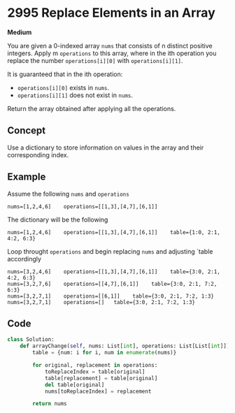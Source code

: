# 2995 Replace Elements in an Array

**Medium**

You are given a 0-indexed array `nums` that consists of n distinct positive integers. Apply m `operations` to this array, where in the ith operation you replace the number `operations[i][0]` with `operations[i][1]`.

It is guaranteed that in the ith operation:

- `operations[i][0]` exists in `nums`.
- `operations[i][1]` does not exist in `nums`.

Return the array obtained after applying all the operations.

## Concept

Use a dictionary to store information on values in the array and their corresponding index.

## Example

Assume the following `nums` and `operations`

```
nums=[1,2,4,6]    operations=[[1,3],[4,7],[6,1]]
```

The dictionary will be the following

```
nums=[1,2,4,6]    operations=[[1,3],[4,7],[6,1]]    table={1:0, 2:1, 4:2, 6:3}
```

Loop throught `operations` and begin replacing `nums` and adjusting `table accordingly

```
nums=[3,2,4,6]    operations=[[1,3],[4,7],[6,1]]    table={3:0, 2:1, 4:2, 6:3}
nums=[3,2,7,6]    operations=[[4,7],[6,1]]    table={3:0, 2:1, 7:2, 6:3}
nums=[3,2,7,1]    operations=[[6,1]]    table={3:0, 2:1, 7:2, 1:3}
nums=[3,2,7,1]    operations=[]   table={3:0, 2:1, 7:2, 1:3}
```

## Code

```python
class Solution:
    def arrayChange(self, nums: List[int], operations: List[List[int]]) -> List[int]:
        table = {num: i for i, num in enumerate(nums)}

        for original, replacement in operations:
            toReplaceIndex = table[original]
            table[replacement] = table[original]
            del table[original]
            nums[toReplaceIndex] = replacement

        return nums
```
